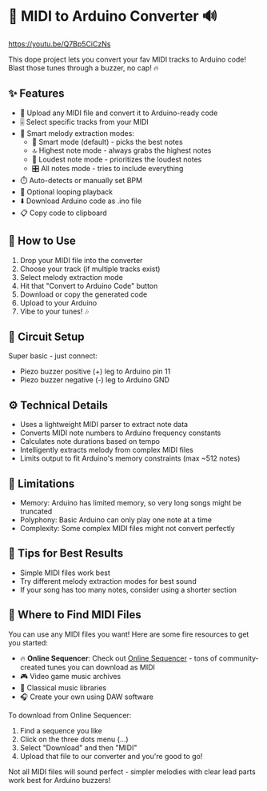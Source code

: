 # 🎹 MIDI to Arduino Converter 🔊

https://youtu.be/Q7Bp5CiCzNs

This dope project lets you convert your fav MIDI tracks to Arduino code! Blast those tunes through a buzzer, no cap! 🔥

## ✨ Features

- 🎵 Upload any MIDI file and convert it to Arduino-ready code
- 🎚️ Select specific tracks from your MIDI
- 🧠 Smart melody extraction modes:
  - 💯 Smart mode (default) - picks the best notes
  - 🔝 Highest note mode - always grabs the highest notes
  - 💪 Loudest note mode - prioritizes the loudest notes
  - 🎛️ All notes mode - tries to include everything
- ⏱️ Auto-detects or manually set BPM
- 🔄 Optional looping playback
- ⬇️ Download Arduino code as .ino file
- 📋 Copy code to clipboard

## 🚀 How to Use

1. Drop your MIDI file into the converter
2. Choose your track (if multiple tracks exist)
3. Select melody extraction mode
4. Hit that "Convert to Arduino Code" button
5. Download or copy the generated code
6. Upload to your Arduino
7. Vibe to your tunes! 🎶

## 🔌 Circuit Setup

Super basic - just connect:
- Piezo buzzer positive (+) leg to Arduino pin 11
- Piezo buzzer negative (-) leg to Arduino GND

## ⚙️ Technical Details

- Uses a lightweight MIDI parser to extract note data
- Converts MIDI note numbers to Arduino frequency constants
- Calculates note durations based on tempo
- Intelligently extracts melody from complex MIDI files
- Limits output to fit Arduino's memory constraints (max ~512 notes)

## 🛑 Limitations

- Memory: Arduino has limited memory, so very long songs might be truncated
- Polyphony: Basic Arduino can only play one note at a time
- Complexity: Some complex MIDI files might not convert perfectly

## 🤔 Tips for Best Results

- Simple MIDI files work best
- Try different melody extraction modes for best sound
- If your song has too many notes, consider using a shorter section

## 🎵 Where to Find MIDI Files

You can use any MIDI files you want! Here are some fire resources to get you started:

- 🔥 **Online Sequencer**: Check out [Online Sequencer](https://onlinesequencer.net/sequences) - tons of community-created tunes you can download as MIDI
- 🎮 Video game music archives
- 🎸 Classical music libraries
- 🎧 Create your own using DAW software

To download from Online Sequencer:
1. Find a sequence you like
2. Click on the three dots menu (...)
3. Select "Download" and then "MIDI"
4. Upload that file to our converter and you're good to go!

Not all MIDI files will sound perfect - simpler melodies with clear lead parts work best for Arduino buzzers!